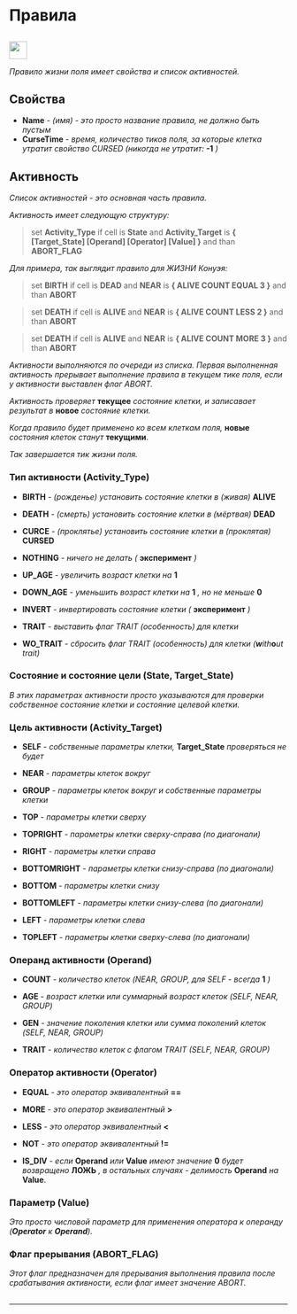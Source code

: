 # Правила  

##  

<img src="qrc:/resources/img/rule.svg" height="32"/>

*Правило жизни поля имеет свойства и список активностей.*

## Свойства

* **Name** - *(имя) - это просто название правила, не должно быть пустым*
* **CurseTime** - *время, количество тиков поля, за которые клетка утратит свойство CURSED (никогда не утратит:* **-1** *)*

## Активность

*Список активностей - это основная часть правила.*

*Активность имеет следующую структуру:*

> set **Activity_Type** if cell is **State** and **Activity_Target** is **{ [Target_State] [Operand] [Operator] [Value] }** and than **ABORT_FLAG**

*Для примера, так выглядит правило для ЖИЗНИ Конуэя:*

> set **BIRTH** if cell is **DEAD** and **NEAR** is **{ ALIVE COUNT EQUAL 3 }** and than **ABORT**

> set **DEATH** if cell is **ALIVE** and **NEAR** is **{ ALIVE COUNT LESS 2 }** and than **ABORT**

> set **DEATH** if cell is **ALIVE** and **NEAR** is **{ ALIVE COUNT MORE 3 }** and than **ABORT**

*Активности выполняются по очереди из списка. Первая выполненная активность прерывает выполнение правила в текущем тике поля, если у активности выставлен флаг ABORT.*

*Активность проверяет* **текущее** *состояние клетки, и записавает результат в* **новое** *состояние клетки.* 

*Когда правило будет применено ко всем клеткам поля,* **новые** *состояния клеток станут* **текущими**. 

*Так завершается тик жизни поля.*

### Тип активности (Activity_Type)

* **BIRTH** - *(рожденье) установить состояние клетки в (живая)* **ALIVE**

* **DEATH** - *(смерть) установить состояние клетки в (мёртвая)* **DEAD**

* **CURCE** - *(проклятье) установить состояние клетки в (проклятая)* **CURSED**

* **NOTHING** - *ничего не делать (* **эксперимент** *)*

* **UP_AGE** - *увеличить возраст клетки на* **1** 

* **DOWN_AGE** - *уменьшить возраст клетки на* **1** *, но не меньше* **0**

* **INVERT** - *инвертировать состояние клетки (* **эксперимент** *)*

* **TRAIT** - *выставить флаг TRAIT (особенность) для клетки*

* **WO_TRAIT** - *сбросить флаг TRAIT (особенность) для клетки (***w***ith***o***ut trait)* 

### Состояние и состояние цели (State, Target_State)

*В этих параметрах активности просто указываются для проверки собственное состояние клетки и состояние целевой клетки.*

### Цель активности (Activity_Target)

* **SELF** - *собственные параметры клетки,* **Target_State** *проверяться не будет*

* **NEAR** - *параметры клеток вокруг*

* **GROUP** - *параметры клеток вокруг и собственные параметры клетки*

* **TOP** - *параметры клетки сверху*

* **TOPRIGHT** - *параметры клетки сверху-справа (по диагонали)*

* **RIGHT** - *параметры клетки справа*

* **BOTTOMRIGHT** - *параметры клетки снизу-справа (по диагонали)*

* **BOTTOM** - *параметры клетки снизу*

* **BOTTOMLEFT** - *параметры клетки снизу-слева (по диагонали)*

* **LEFT** - *параметры клетки слева*

* **TOPLEFT** - *параметры клетки сверху-слева (по диагонали)*

### Операнд активности (Operand)

* **COUNT** - *количество клеток (NEAR, GROUP, для SELF - всегда* **1** *)*

* **AGE** - *возраст клетки или суммарный возраст клеток (SELF, NEAR, GROUP)* 

* **GEN** - *значение поколения клетки или сумма поколений клеток (SELF, NEAR, GROUP)*

* **TRAIT** - *количество клеток с флагом TRAIT (SELF, NEAR, GROUP)*

### Оператор активности (Operator)

* **EQUAL** - *это оператор эквивалентный* **==**

* **MORE** - *это оператор эквивалентный* **>**

* **LESS** - *это оператор эквивалентный* **<**

* **NOT** - *это оператор эквивалентный* **!=**

* **IS_DIV** - *если* **Operand** *или* **Value** *имеют значение* **0** *будет возвращено* **ЛОЖЬ** *, в остальных случаях - делимость* **Operand** *на* **Value**.

### Параметр (Value)

*Это просто числовой параметр для применения оператора к операнду (***Operator** *к* **Operand***).*

### Флаг прерывания (ABORT_FLAG) 

*Этот флаг предназначен для прерывания выполнения правила после срабатывания активности, если флаг имеет значение ABORT.*


##  

##  

 ---
